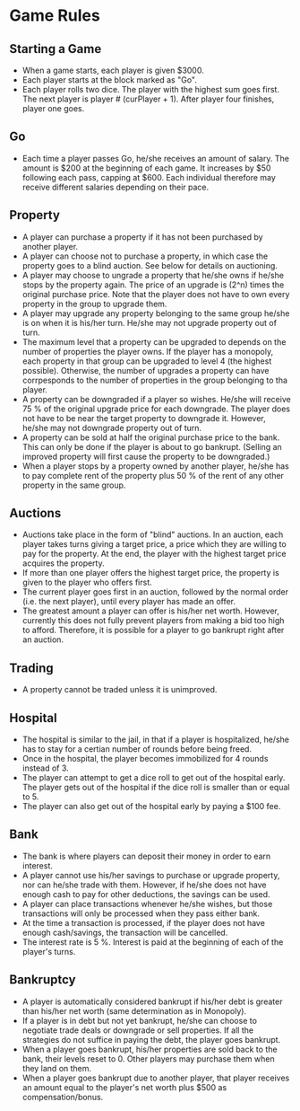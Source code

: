 # Game Rules

## Starting a Game
* When a game starts, each player is given $3000.
* Each player starts at the block marked as "Go".
* Each player rolls two dice. The player with the highest sum goes first. The next player is player # (curPlayer + 1). After player four finishes, player one goes.

## Go
* Each time a player passes Go, he/she receives an amount of salary. The amount is $200 at the beginning of each game. It increases by $50 following each pass, capping at $600. Each individual therefore may receive different salaries depending on their pace. 

## Property
* A player can purchase a property if it has not been purchased by another player.
* A player can choose not to purchase a property, in which case the property goes to a blind auction. See below for details on auctioning. 
* A player may choose to ungrade a property that he/she owns if he/she stops by the property again. The price of an upgrade is (2^n) times the original purchase price. Note that the player does not have to own every property in the group to upgrade them.
* A player may upgrade any property belonging to the same group he/she is on when it is his/her turn. He/she may not upgrade property out of turn.
* The maximum level that a property can be upgraded to depends on the number of properties the player owns. If the player has a monopoly, each property in that group can be upgraded to level 4 (the highest possible). Otherwise, the number of upgrades a property can have corrpesponds to the number of properties in the group belonging to tha player.
* A property can be downgraded if a player so wishes. He/she will receive 75 % of the original upgrade price for each downgrade. The player does not have to be near the target property to downgrade it. However, he/she may not downgrade property out of turn.
* A property can be sold at half the original purchase price to the bank. This can only be done if the player is about to go bankrupt. (Selling an improved property will first cause the property to be downgraded.)
* When a player stops by a property owned by another player, he/she has to pay complete rent of the property plus 50 % of the rent of any other property in the same group.

## Auctions
* Auctions take place in the form of "blind" auctions. In an auction, each player takes turns giving a target price, a price which they are willing to pay for the property. At the end, the player with the highest target price acquires the property.
* If more than one player offers the highest target price, the property is given to the player who offers first.
* The current player goes first in an auction, followed by the normal order (i.e. the next player), until every player has made an offer.
* The greatest amount a player can offer is his/her net worth. However, currently this does not fully prevent players from making a bid too high to afford. Therefore, it is possible for a player to go bankrupt right after an auction.

## Trading
* A property cannot be traded unless it is unimproved.

## Hospital
* The hospital is similar to the jail, in that if a player is hospitalized, he/she has to stay for a certian number of rounds before being freed.
* Once in the hospital, the player becomes immobilized for 4 rounds instead of 3.
* The player can attempt to get a dice roll to get out of the hospital early. The player gets out of the hospital if the dice roll is smaller than or equal to 5.
* The player can also get out of the hospital early by paying a $100 fee.

## Bank
* The bank is where players can deposit their money in order to earn interest.
* A player cannot use his/her savings to purchase or upgrade property, nor can he/she trade with them. However, if he/she does not have enough cash to pay for other deductions, the savings can be used.
* A player can place transactions whenever he/she wishes, but those transactions will only be processed when they pass either bank.
* At the time a transaction is processed, if the player does not have enough cash/savings, the transaction will be cancelled.
* The interest rate is 5 %. Interest is paid at the beginning of each of the player's turns.

## Bankruptcy
* A player is automatically considered bankrupt if his/her debt is greater than his/her net worth (same determination as in Monopoly).
* If a player is in debt but not yet bankrupt, he/she can choose to negotiate trade deals or downgrade or sell properties. If all the strategies do not suffice in paying the debt, the player goes bankrupt.
* When a player goes bankrupt, his/her properties are sold back to the bank, their levels reset to 0. Other players may purchase them when they land on them.
* When a player goes bankrupt due to another player, that player receives an amount equal to the player's net worth plus $500 as compensation/bonus.